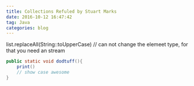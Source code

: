 ```yaml
---
title: Collections Refuled by Stuart Marks
date: 2016-10-12 16:47:42
tag: Java
categories: blog
---
```



list.replaceAll(String::toUpperCase) // can not change the elemeet type, for that you need an stream

```java
public static void dodtuff(){
    print()
    // show case awesome 
}
```
 